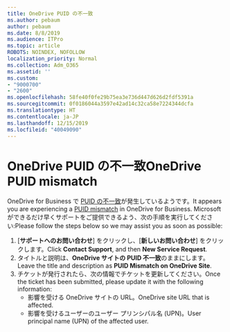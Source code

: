 ```yaml
---
title: OneDrive PUID の不一致
ms.author: pebaum
author: pebaum
ms.date: 8/8/2019
ms.audience: ITPro
ms.topic: article
ROBOTS: NOINDEX, NOFOLLOW
localization_priority: Normal
ms.collection: Adm_O365
ms.assetid: ''
ms.custom:
- "9000700"
- "2600"
ms.openlocfilehash: 58fe40f0fe29b75ea3e736d447d626d2fdf5391a
ms.sourcegitcommit: 0f0186044a3597e42ad14c32ca58e7224344dcfa
ms.translationtype: HT
ms.contentlocale: ja-JP
ms.lasthandoff: 12/15/2019
ms.locfileid: "40049090"
---
```

# <a name="onedrive-puid-mismatch"></a><span data-ttu-id="733e2-102">OneDrive PUID の不一致</span><span class="sxs-lookup"><span data-stu-id="733e2-102">OneDrive PUID mismatch</span></span>
<span data-ttu-id="733e2-103">OneDrive for Business で [PUID の不一致](https://docs.microsoft.com/sharepoint/support/administration/access-denied-or-need-permission-error-sharepoint-online-or-onedrive-for-business#when-accessing-a-onedrive-site)が発生しているようです。</span><span class="sxs-lookup"><span data-stu-id="733e2-103">It appears you are experiencing a [PUID mismatch](https://docs.microsoft.com/sharepoint/support/administration/access-denied-or-need-permission-error-sharepoint-online-or-onedrive-for-business#when-accessing-a-onedrive-site) in OneDrive for Business.</span></span> <span data-ttu-id="733e2-104">Microsoft ができるだけ早くサポートをご提供できるよう、次の手順を実行してください:</span><span class="sxs-lookup"><span data-stu-id="733e2-104">Please follow the steps below so we may assist you as soon as possible:</span></span>

1. <span data-ttu-id="733e2-105">[**サポートへのお問い合わせ**] をクリックし、[**新しいお問い合わせ**] をクリックします。</span><span class="sxs-lookup"><span data-stu-id="733e2-105">Click **Contact Support**, and then **New Service Request**.</span></span>
2. <span data-ttu-id="733e2-106">タイトルと説明は、**OneDrive サイトの PUID 不一致**のままにします。</span><span class="sxs-lookup"><span data-stu-id="733e2-106">Leave the title and description as **PUID Mismatch on OneDrive Site**.</span></span>
3. <span data-ttu-id="733e2-107">チケットが発行されたら、次の情報でチケットを更新してください。</span><span class="sxs-lookup"><span data-stu-id="733e2-107">Once the ticket has been submitted, please update it with the following information:</span></span>
    - <span data-ttu-id="733e2-108">影響を受ける OneDrive サイトの URL。</span><span class="sxs-lookup"><span data-stu-id="733e2-108">OneDrive site URL that is affected.</span></span>
    - <span data-ttu-id="733e2-109">影響を受けるユーザーのユーザー プリンシパル名 (UPN)。</span><span class="sxs-lookup"><span data-stu-id="733e2-109">User principal name (UPN) of the affected user.</span></span>



